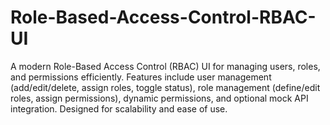 # Role-Based-Access-Control-RBAC-UI
A modern Role-Based Access Control (RBAC) UI for managing users, roles, and permissions efficiently. Features include user management (add/edit/delete, assign roles, toggle status), role management (define/edit roles, assign permissions), dynamic permissions, and optional mock API integration. Designed for scalability and ease of use.
